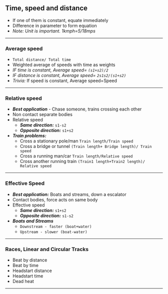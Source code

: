 ## Time, speed and distance
- If one of them is constant, equate immediately
- Difference in parameter to form equation
- *Note: Unit is important. 1kmph=5/18mps*
---
### Average speed
- `Total distance/ Total time`
- Weighted average of speeds with time as weights
- *IF time is constant, Average speed= `(s1+s2)/2`* 
- *IF distance is constant, Average speed= `2s1s2/(s1+s2)`*
- *Trivia:* If speed is constant, Average speed=Speed
---
### Relative speed 
- ***Best application*** - Chase someone, trains crossing each other
- Non contact separate bodies
- Relative speed 
    - ***Same direction:*** `s1-s2`
    - ***Opposite direction:*** `s1+s2`
- ***Train problems:***
    - Cross a stationary pole/man `Train length/Train speed` 
    - Cross a bridge or tunnel `(Train length+ Bridge length)/ Train speed` 
    - Cross a running man/car
    `Train length/Relative speed` 
    - Cross another running train
    `(Train1 length+Train2 length)/ Relative speed`

---
### Effective Speed
- ***Best application:*** Boats and streams, down a escalator
- Contact bodies, force acts on same body
- Effective speed 
    - ***Same direction:*** `s1+s2`
    - ***Opposite direction:*** `s1-s2`
- ***Boats and Streams***
    - `Downstream - faster (boat+water)`  
    - `Upstream - slower (boat-water)`
---
### Races, Linear and Circular Tracks
- Beat by distance 
- Beat by time
- Headstart distance
- Headstart time
- Dead heat
---


